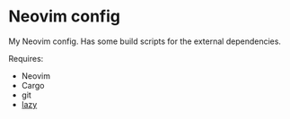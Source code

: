# Neovim config
My Neovim config. Has some build scripts for the external dependencies.

Requires:
* Neovim
* Cargo
* git
* [lazy](https://github.com/folke/lazy.nvim)
